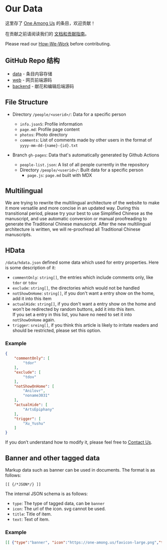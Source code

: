 # Our Data 

这里存了 [One Among Us](https://one-among.us/) 的条目，欢迎贡献！

在贡献之前请阅读我们的 [文档和贡献指南](https://github.com/one-among-us/how-we-work/blob/main/README-zh_Hans.md)。

Please read our [How-We-Work](https://github.com/one-among-us/how-we-work/blob/main/README.md) before contributing.

## GitHub Repo 结构

* [data](https://github.com/one-among-us/data) - 条目内容存储
* [web](https://github.com/one-among-us/web) - 网页前端源码
* [backend](https://github.com/one-among-us/backend) - 献花和编辑后端源码

## File Structure

* Directory `/people/<userid>/`: Data for a specific person
  * `info.json5`: Profile information
  * `page.md`: Profile page content
  * `photos`: Photo directory
  * `comments`: List of comments made by other users in the format of `yyyy-mm-dd-{name}-{id}.txt`

* Branch `gh-pages`: Data that's automatically generated by Github Actions
  * `people-list.json`: A list of all people currently in the repository
  * Directory `/people/<userid>/`: Built data for a specific person
    * `page.js`: `page.md` built with MDX

## Multilingual

We are trying to rewrite the multilingual architecture of the website to make it more versatile and more concise in an updated way. During this transitional period, please try your best to use Simplified Chinese as the manuscript, and use automatic conversion or manual proofreading to generate the Traditional Chinese manuscript. After the new multilingual architecture is written, we will re-proofread all Traditional Chinese manuscripts.

<!--
## 生成/更新繁体文稿

更新简体文稿之后请手动执行一个脚本生成繁体文稿。（因为 Github Actions 奇怪的问题太多了，还好难测试，还是换成本地构建啦）

构建环境需要安装 docker, 然后 `docker-compose up` 就可以更新繁体了!

这个脚本不会覆盖在已有的繁体文件上的更改，更新已经生成过繁体的简体文稿之后会自动合并，不过还是要手动检查一下哦。
-->

## HData

`/data/hdata.json` defined some data which used for entry properties. Here is some description of it:

* `commentOnly`: `string[]`, the entries which include comments only, like `tdor` or `tdov`
* `exclude`: `string[]`, the directories which would not be handled
* `notShowOnHome`: `string[]`, if you don't want a entry show on the home, add it into this item
* `actualHide`: `string[]`, if you don't want a entry show on the home and won't be redirected by random buttons, add it into this item.  
  If you set a entry in this list, you have no need to set it into `notShowOnHome` again.
* `trigger`: `sreing[]`, if you think this article is likely to irritate readers and should be restricted, please set this option.

### Example

```json
{
    "commentOnly": [
        "tdor"
    ],
    "exclude": [
        "tdov"
    ],
    "notShowOnHome": [
        "Anilovr",
        "noname3031"
    ],
    "actualHide": [
        "ArtsEpiphany"
    ],
    "trigger": [
        "Xu_Yushu"
    ]
}
```

If you don’t understand how to modify it, please feel free to [Contact Us](https://one-among.us/about/).

## Banner and other tagged data

Markup data such as banner can be used in documents. The format is as follows:

`[[ {/*JSON*/} ]]`

The internal JSON schema is as follows:

* `type`: The type of tagged data, can be `banner`
* `icon`: The url of the icon. svg cannot be used.
* `title`: Title of item.
* `text`: Text of item.

### Example

```json
[[ {"type":"banner", "icon":"https://one-among.us/favicon-large.png","title":"Some content of this entry doesn’t correspond to fact","text":"You are probably keeping track of an ongoing event, if you feel uncomfortable or stressed, we suggest that you pause browsing the relevant topics."} ]]
```
